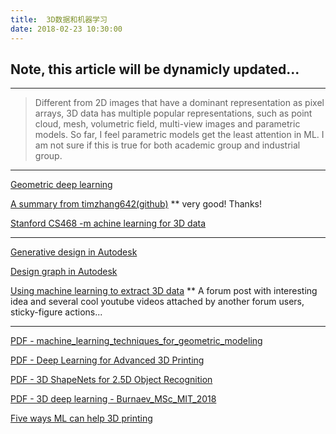 ```yaml
---
title:  3D数据和机器学习
date: 2018-02-23 10:30:00
---
```


## Note, this article will be dynamicly updated...

---

> Different from 2D images that have a dominant representation as pixel arrays, 3D data has multiple popular representations, such as point cloud, mesh, volumetric field, multi-view images and parametric models.  So far, I feel parametric models get the least attention in ML.  I am not sure if this is true for both academic group and industrial group.

---

[Geometric deep learning](http://geometricdeeplearning.com/)

[A summary from timzhang642(github)](https://github.com/timzhang642/3D-Machine-Learning)  ** very good!  Thanks!

[Stanford CS468 -m achine learning for 3D data](http://graphics.stanford.edu/courses/cs468-17-spring/schedule.html)

---

[Generative design in Autodesk](http://www.realclearlife.com/design/generative-design-uses-algorithms-create-thousands-options-meet-objectives/)

[Design graph in Autodesk](https://blog.a360.autodesk.com/design-graph-machine-learning-for-3d-engineering/)

[Using machine learning to extract 3D data](http://www.vbforums.com/showthread.php?859121-Using-Machine-Learning-to-Extract-3D-Data&s=918499a89cb09b52917acc9b1317d588&p=5263547#post5263547)
** A forum post with interesting idea and several cool youtube videos attached by another forum users, sticky-figure actions...

---

[PDF - machine_learning_techniques_for_geometric_modeling](https://zfq212git.github.io/archives/machine_learning_techniques_for_geometric_modeling.pdf)

[PDF - Deep Learning for Advanced 3D Printing](<https://zfq212git.github.io/archives/Deep Learning for Advanced 3D Printing.pdf>)

[PDF - 3D ShapeNets for 2.5D Object Recognition](<https://zfq212git.github.io/archives/3D ShapeNets for 2.5D Object Recognition.pdf>)

[PDF - 3D deep learning - Burnaev_MSc_MIT_2018](<https://zfq212git.github.io/archives/3D deep learning - Burnaev_MSc_MIT_2018.pdf>)

[Five ways ML can help 3D printing](http://www.fabbaloo.com/blog/2016/12/27/five-ways-machine-learning-could-help-3d-printing)

